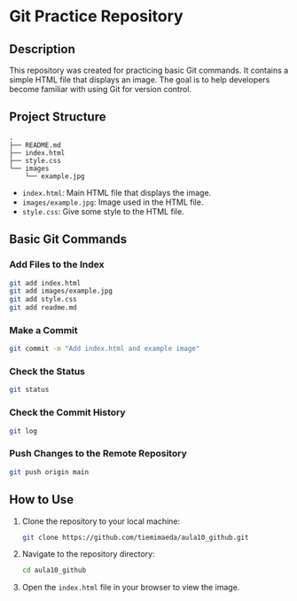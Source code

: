# Git Practice Repository

## Description
This repository was created for practicing basic Git commands. It contains a simple HTML file that displays an image. The goal is to help developers become familiar with using Git for version control.

## Project Structure
```
.
├── README.md
├── index.html
├── style.css
└── images
    └── example.jpg
```

- `index.html`: Main HTML file that displays the image.
- `images/example.jpg`: Image used in the HTML file.
- `style.css`: Give some style to the HTML file.

## Basic Git Commands

### Add Files to the Index
```bash
git add index.html
git add images/example.jpg
git add style.css
git add readme.md
```

### Make a Commit
```bash
git commit -m "Add index.html and example image"
```

### Check the Status
```bash
git status
```

### Check the Commit History
```bash
git log
```

### Push Changes to the Remote Repository
```bash
git push origin main
```

## How to Use
1. Clone the repository to your local machine:
    ```bash
    git clone https://github.com/tiemimaeda/aula10_github.git
    ```
2. Navigate to the repository directory:
    ```bash
    cd aula10_github
    ```
3. Open the `index.html` file in your browser to view the image.
